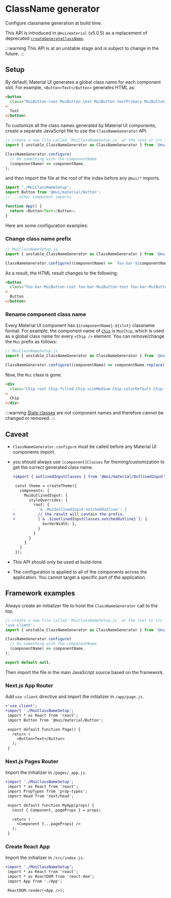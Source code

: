 # ClassName generator

<p class="description">Configure classname generation at build time.</p>

This API is introduced in `@mui/material` (v5.0.5) as a replacement of deprecated [`createGenerateClassName`](https://v6.mui.com/system/styles/api/#creategenerateclassname-options-class-name-generator).

:::warning
This API is at an unstable stage and is subject to change in the future.
:::

## Setup

By default, Material UI generates a global class name for each component slot. For example, `<Button>Text</Button>` generates HTML as:

```html
<button
  class="MuiButton-root MuiButton-text MuiButton-textPrimary MuiButton-sizeMedium MuiButton-textSizeMedium MuiButtonBase-root css-1ujsas3"
>
  Text
</button>
```

To customize all the class names generated by Material UI components, create a separate JavaScript file to use the `ClassNameGenerator` API.

```js
// create a new file called `MuiClassNameSetup.js` at the root or src folder.
import { unstable_ClassNameGenerator as ClassNameGenerator } from '@mui/material/className';

ClassNameGenerator.configure(
  // Do something with the componentName
  (componentName) => componentName,
);
```

and then import the file at the root of the index before any `@mui/*` imports.

```js
import './MuiClassNameSetup';
import Button from '@mui/material/Button';
// ...other component imports

function App() {
  return <Button>Text</Button>;
}
```

Here are some configuration examples:

### Change class name prefix

```js
// MuiClassNameSetup.js
import { unstable_ClassNameGenerator as ClassNameGenerator } from '@mui/material/className';

ClassNameGenerator.configure((componentName) => `foo-bar-${componentName}`);
```

As a result, the HTML result changes to the following:

```html
<button
  class="foo-bar-MuiButton-root foo-bar-MuiButton-text foo-bar-MuiButton-textPrimary foo-bar-MuiButton-sizeMedium foo-bar-MuiButton-textSizeMedium foo-bar-MuiButtonBase-root css-1ujsas3"
>
  Button
</button>
```

### Rename component class name

Every Material UI component has `${componentName}-${slot}` classname format. For example, the component name of [`Chip`](/material-ui/react-chip/) is `MuiChip`, which is used as a global class name for every `<Chip />` element. You can remove/change the `Mui` prefix as follows:

```js
// MuiClassNameSetup.js
import { unstable_ClassNameGenerator as ClassNameGenerator } from '@mui/material/className';

ClassNameGenerator.configure((componentName) => componentName.replace('Mui', ''));
```

Now, the `Mui` class is gone.

```html
<div
  class="Chip-root Chip-filled Chip-sizeMedium Chip-colorDefault Chip-filledDefault css-mttbc0"
>
  Chip
</div>
```

:::warning
[State classes](/material-ui/customization/how-to-customize/#state-classes) are not component names and therefore cannot be changed or removed.
:::

## Caveat

- `ClassNameGenerator.configure` must be called before any Material UI components import.
- you should always use `[component]Classes` for theming/customization to get the correct generated class name.

  ```diff
  +import { outlinedInputClasses } from '@mui/material/OutlinedInput';

   const theme = createTheme({
     components: {
       MuiOutlinedInput: {
         styleOverrides: {
           root: {
  -          '& .MuiOutlinedInput-notchedOutline': {
  +          // the result will contain the prefix.
  +          [`& .${outlinedInputClasses.notchedOutline}`]: {
               borderWidth: 1,
             }
           }
         }
       }
     }
   });
  ```

- This API should only be used at build-time.
- The configuration is applied to all of the components across the application. You cannot target a specific part of the application.

## Framework examples

Always create an initializer file to hoist the `ClassNameGenerator` call to the top.

```js
// create a new file called `MuiClassNameSetup.js` at the root or src folder.
'use client';
import { unstable_ClassNameGenerator as ClassNameGenerator } from '@mui/material/className';

ClassNameGenerator.configure(
  // Do something with the componentName
  (componentName) => componentName,
);

export default null;
```

Then import the file in the main JavaScript source based on the framework.

### Next.js App Router

Add `use client` directive and import the initializer in `/app/page.js`.

```diff
+'use client';
+import './MuiClassNameSetup';
 import * as React from 'react';
 import Button from '@mui/material/Button';

 export default function Page() {
   return (
     <Button>Text</Button>
   );
 }
```

### Next.js Pages Router

Import the initializer in `/pages/_app.js`.

```diff
+import './MuiClassNameSetup';
 import * as React from 'react';
 import PropTypes from 'prop-types';
 import Head from 'next/head';

 export default function MyApp(props) {
   const { Component, pageProps } = props;

   return (
     <Component {...pageProps} />
   );
 }
```

### Create React App

Import the initializer in `/src/index.js`.

```diff
+import './MuiClassNameSetup';
 import * as React from 'react';
 import * as ReactDOM from 'react-dom';
 import App from './App';

 ReactDOM.render(<App />);
```
